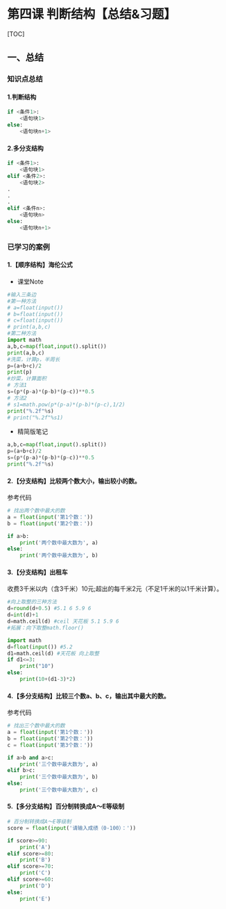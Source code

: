 # 第四课 判断结构【总结&习题】

[TOC]

## 一、总结

### 知识点总结

#### 1.判断结构

```python
if <条件1>:
    <语句块1>
else:
    <语句块n+1>
```

#### 2.多分支结构

```python
if <条件1>:
    <语句块1>
elif <条件2>:
    <语句块2>
.
.
.
elif <条件n>:
    <语句块n>
else:
    <语句块n+1>
```



### 已学习的案例

#### 1.【顺序结构】海伦公式

* 课堂Note

```python
#输入三条边
#第一种方法
# a=float(input())
# b=float(input())
# c=float(input())
# print(a,b,c)
#第二种方法
import math
a,b,c=map(float,input().split())
print(a,b,c)
#洗菜，计算p，半周长
p=(a+b+c)/2
print(p)
#炒菜，计算面积
# 方法1
s=(p*(p-a)*(p-b)*(p-c))**0.5
# 方法2
# s1=math.pow(p*(p-a)*(p-b)*(p-c),1/2)
print("%.2f"%s)
# print("%.2f"%s1)
```

* 精简版笔记

```python
a,b,c=map(float,input().split())
p=(a+b+c)/2
s=(p*(p-a)*(p-b)*(p-c))**0.5
print("%.2f"%s)
```



#### 2.【分支结构】比较两个数大小，输出较小的数。

参考代码

```python
# 找出两个数中最大的数
a = float(input('第1个数：'))
b = float(input('第2个数：'))

if a>b:
    print('两个数中最大数为', a)
else:
    print('两个数中最大数为', b)
```

#### 3.【分支结构】出租车
收费3千米以内（含3千米）10元;超出的每千米2元（不足1千米的以1千米计算）。

```python
#向上取整的三种方法
d=round(d+0.5) #5.1 6 5.9 6
d=int(d)+1
d=math.ceil(d) #ceil 天花板 5.1 5.9 6  
#拓展：向下取整math.floor()
```



```python
import math
d=float(input()) #5.2
d1=math.ceil(d) #天花板 向上取整 
if d1<=3:
	print("10")
else:
	print(10+(d1-3)*2)
```

#### 4.【多分支结构】比较三个数a、b、c，输出其中最大的数。

参考代码

```python
# 找出三个数中最大的数
a = float(input('第1个数：'))
b = float(input('第2个数：'))
c = float(input('第3个数：'))

if a>b and a>c:
    print('三个数中最大数为', a)
elif b>c:
    print('三个数中最大数为', b)
else:
    print('三个数中最大数为', c)
```

#### 5.【多分支结构】百分制转换成A～E等级制

```python
# 百分制转换成A～E等级制
score = float(input('请输入成绩（0-100）：'))

if score>=90:
    print('A')
elif score>=80:
    print('B')
elif score>=70:
    print('C')
elif score>=60:
    print('D')
else:
    print('E')
```





